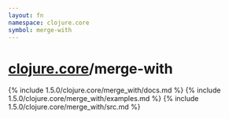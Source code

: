 ```yaml
---
layout: fn
namespace: clojure.core
symbol: merge-with
---
```


# [clojure.core](../)/merge-with

{% include 1.5.0/clojure.core/merge_with/docs.md %}
{% include 1.5.0/clojure.core/merge_with/examples.md %}
{% include 1.5.0/clojure.core/merge_with/src.md %}

